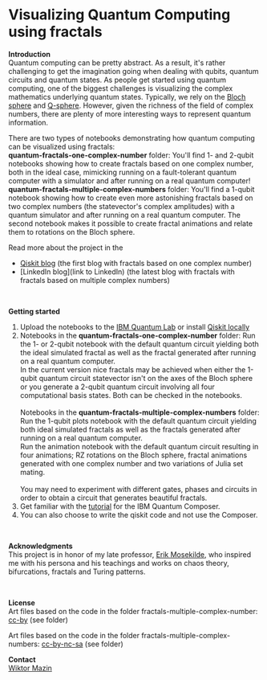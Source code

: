 # Visualizing Quantum Computing using fractals

**Introduction**
<br />
Quantum computing can be pretty abstract. As a result, it's rather challenging to get the imagination going when dealing with qubits, quantum circuits and quantum states. As people get started using quantum computing, one of the biggest challenges is visualizing the complex mathematics underlying quantum states. Typically, we rely on the [Bloch sphere](https://qiskit.org/textbook/ch-states/representing-qubit-states.html#bloch-sphere) and [Q-sphere](https://quantum-computing.ibm.com/composer/docs/iqx/visualizations#q-sphere-view). However, given the richness of the field of complex numbers, there are plenty of more interesting ways to represent quantum information.<br />

There are two types of notebooks demonstrating how quantum computing can be visualized using fractals: <br />
<b>quantum-fractals-one-complex-number</b> folder: You'll find 1- and 2-qubit notebooks showing how to create fractals based on one complex number, both in the ideal case, mimicking running on a fault-tolerant quantum computer with a simulator and after running on a real quantum computer! <br />
<b>quantum-fractals-multiple-complex-numbers</b> folder: You'll find a 1-qubit notebook showing how to create even more astonishing fractals based on two complex numbers (the statevector's complex amplitudes) with a quantum simulator and after running on a real quantum computer. The second notebook makes it possible to create fractal animations and relate them to rotations on the Bloch sphere.<br /> 

Read more about the project in the<br />
* [Qiskit blog](https://qisk.it/3NayT1G) (the first blog with fractals based on one complex number)
* [LinkedIn blog](link to LinkedIn) (the latest blog with fractals with fractals based on multiple complex numbers)
  
<br />


**Getting started**
1. Upload the notebooks to the [IBM Quantum Lab](https://quantum-computing.ibm.com/) or install [Qiskit locally](https://qiskit.org/documentation/getting_started.html) 
2. Notebooks in the <b>quantum-fractals-one-complex-number</b> folder: Run the 1- or 2-qubit notebook with the default quantum circuit yielding both the ideal simulated fractal as well as the fractal generated after running on a real quantum computer. <br />
In the current version nice fractals may be achieved when either the 1-qubit quantum circuit statevector isn't on the axes of the Bloch sphere or you generate a 2-qubit quantum circuit involving all four computational basis states. Both can be checked in the notebooks. <br /> <br />
Notebooks in the <b>quantum-fractals-multiple-complex-numbers</b> folder: Run the 1-qubit plots notebook with the default quantum circuit yielding both ideal simulated fractals as well as the fractals generated after running on a real quantum computer.<br />
Run the animation notebook with the default quantum circuit resulting in four animations; RZ rotations on the Bloch sphere, fractal animations generated with one complex number and two variations of Julia set mating.<br /><br />
You may need to experiment with different gates, phases and circuits in order to obtain a circuit that generates beautiful fractals. <br />
3. Get familiar with the [tutorial](https://quantum-computing.ibm.com/composer/docs/iqx/) for the IBM Quantum Composer. 
4. You can also choose to write the qiskit code and not use the Composer.

<br />

**Acknowledgments**
<br />
This project is in honor of my late professor, [Erik Mosekilde](https://www.researchgate.net/profile/Erik-Mosekilde), who inspired me with his persona and his teachings and works on chaos theory, bifurcations, fractals and Turing patterns.

<br />

**License**
<br />
Art files based on the code in the folder fractals-multiple-complex-number: [cc-by](http://creativecommons.org/licenses/by/4.0/) (see folder)

Art files based on the code in the folder fractals-multiple-complex-numbers: [cc-by-nc-sa](http://creativecommons.org/licenses/by-nc-sa/4.0/) (see folder)



**Contact**
<br />
[Wiktor Mazin](https://www.linkedin.com/in/wiktor-mazin-phd-mmt-062321/)


